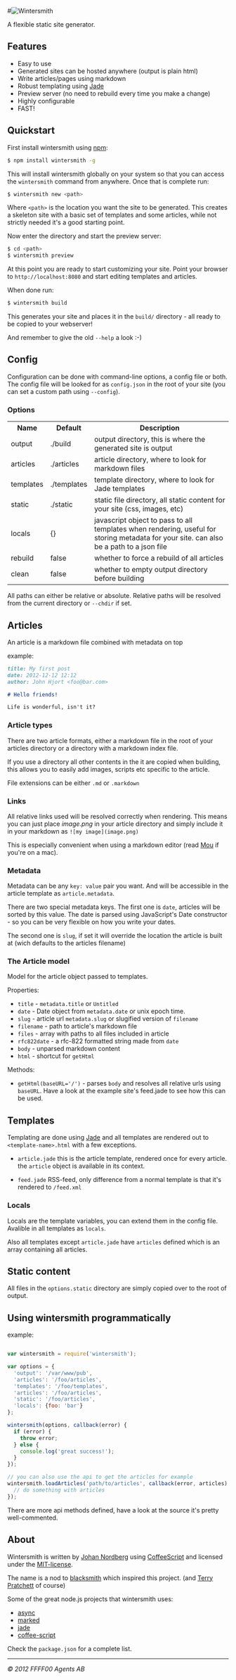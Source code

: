 #![Wintersmith](http://jnordberg.github.com/wintersmith/img/wintersmith.svg)

A flexible static site generator.

## Features

 * Easy to use
 * Generated sites can be hosted anywhere (output is plain html)
 * Write articles/pages using markdown
 * Robust templating using [Jade](https://github.com/visionmedia/jade)
 * Preview server (no need to rebuild every time you make a change)
 * Highly configurable
 * FAST!

## Quickstart

First install wintersmith using [npm](http://npmjs.org/):

```bash
$ npm install wintersmith -g
```

This will install wintersmith globally on your system so that you can access the `wintersmith` command from anywhere. Once that is complete run:

```bash
$ wintersmith new <path>
```

Where `<path>` is the location you want the site to be generated. This creates a skeleton site with a basic set of templates and some articles, while not strictly needed it's a good starting point.

Now enter the directory and start the preview server:

```bash
$ cd <path>
$ wintersmith preview
```

At this point you are ready to start customizing your site. Point your browser to `http://localhost:8080` and start editing templates and articles.

When done run:

```bash
$ wintersmith build
```

This generates your site and places it in the `build/` directory - all ready to be copied to your webserver!

And remember to give the old `--help` a look :-)

## Config

Configuration can be done with command-line options, a config file or both. The config file will be looked for as `config.json` in the root of your site (you can set a custom path using `--config`).

### Options

<table>
  <tr>
    <th>Name</th>
    <th>Default</th>
    <th>Description</th>
  </tr>
  <tr>
    <td>output</td>
    <td>./build</td>
    <td>output directory, this is where the generated site is output</td>
  </tr>
  <tr>
    <td>articles</td>
    <td>./articles</td>
    <td>article directory, where to look for markdown files</td>
  </tr>
  <tr>
    <td>templates</td>
    <td>./templates</td>
    <td>template directory, where to look for Jade templates</td>
  </tr>
  <tr>
    <td>static</td>
    <td>./static</td>
    <td>static file directory, all static content for your site (css, images, etc)</td>
  </tr>
  <tr>
    <td>locals</td>
    <td>{}</td>
    <td>javascript object to pass to all templates when rendering, useful for storing metadata for your site. can also be a path to a json file</td>
  </tr>
  <tr>
    <td>rebuild</td>
    <td>false</td>
    <td>whether to force a rebuild of all articles</td>
  </tr>
  <tr>
    <td>clean</td>
    <td>false</td>
    <td>whether to empty output directory before building</td>
  </tr>
</table>

All paths can either be relative or absolute. Relative paths will be resolved from the current directory or `--chdir` if set.

## Articles

An article is a markdown file combined with metadata on top

example:

```markdown
title: My first post
date: 2012-12-12 12:12
author: John Hjort <foo@bar.com>

# Hello friends!

Life is wonderful, isn't it?

```

### Article types

There are two article formats, either a markdown file in the root of your articles directory or a directory with a markdown index file.

If you use a directory all other contents in the it are copied when building, this allows you to easily add images, scripts etc specific to the article.

File extensions can be either `.md` or `.markdown`

### Links

All relative links used will be resolved correctly when rendering. This means you can just place *image.png* in your article directory and simply include it in your markdown as `![my image](image.png)`

This is especially convenient when using a markdown editor (read [Mou](http://mouapp.com/) if you're on a mac).

### Metadata

Metadata can be any `key: value` pair you want. And will be accessible in the article template as `article.metadata`.

There are two special metadata keys. The first one is `date`, articles will be sorted by this value. The date is parsed using JavaScript's Date constructor - so you can be very flexible on how you write your dates.

The second one is `slug`, if set it will override the location the article is built at (wich defaults to the articles filename)

### The Article model

Model for the article object passed to templates.

Properties:

  * `title` - `metadata.title` or `Untitled`
  * `date` - Date object from `metadata.date` or unix epoch time.
  * `slug` - article url `metadata.slug` or slugified version of `filename`
  * `filename` - path to article's markdown file
  * `files` - array with paths to all files included in article
  * `rfc822date` - a rfc-822 formatted string made from `date`
  * `body` - unparsed markdown content
  * `html` - shortcut for `getHtml`

Methods:

 * `getHtml(baseURL='/')` - parses `body` and resolves all relative urls using `baseURL`. Have a look at the example site's feed.jade to see how this can be used.

## Templates

Templating are done using [Jade](https://github.com/visionmedia/jade) and all templates are rendered out to `<template-name>.html` with a few exceptions.

  * `article.jade`
     this is the article template, rendered once for every article. the `article` object is available in its context.

  * `feed.jade`
    RSS-feed, only difference from a normal template is that it's rendered to `/feed.xml`

### Locals

Locals are the template variables, you can extend them in the config file. Avalible in all templates as `locals`.

Also all templates except `article.jade` have `articles` defined which is an array containing all articles.


## Static content

All files in the `options.static` directory are simply copied over to the root of output.

## Using wintersmith programmatically

example:

```javascript

var wintersmith = require('wintersmith');

var options = {
  'output': '/var/www/pub',
  'articles': '/foo/articles',
  'templates': '/foo/templates',
  'articles': '/foo/articles',
  'static': '/foo/articles',
  'locals': {foo: 'bar'}
};

wintersmith(options, callback(error) {
  if (error) {
    throw error;
  } else {
	console.log('great success!');
  }
});

// you can also use the api to get the articles for example
wintersmith.loadArticles('path/to/articles', callback(error, articles) {
  // do something with articles
});

```

There are more api methods defined, have a look at the source it's pretty well-commented.

## About

Wintersmith is written by [Johan Nordberg](http://johan-nordberg.com) using [CoffeeScript](http://coffeescript.org/) and licensed under the [MIT-license](http://en.wikipedia.org/wiki/MIT_License).

The name is a nod to [blacksmith](http://en.wikipedia.org/wiki/MIT_License) which  inspired this project. (and [Terry Pratchett](http://www.terrypratchett.co.uk/) of course)

Some of the great node.js projects that wintersmith uses:

 * [async](https://github.com/caolan/async)
 * [marked](https://github.com/chjj/marked)
 * [jade](https://github.com/visionmedia/jade)
 * [coffee-script](https://github.com/jashkenas/coffee-script)

Check the `package.json` for a complete list.


----

*© 2012 FFFF00 Agents AB*








